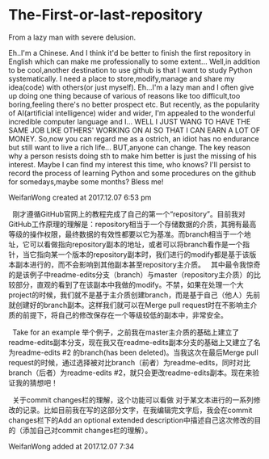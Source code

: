 # The-First-or-last-repository
From a lazy man with severe delusion.

  Eh..I'm a Chinese. And I think it'd be better to finish the first repository in English which can make me professionally to some extent...
  Well,in addition to be cool,another destination to use github is that I want to study Python systematically. I need a place to store,modify,manage and share my idea(code) with others(or just myself). Eh...I'm a lazy man and I often give up doing one thing because of various of reasons like too difficult,too boring,feeling there's no better prospect etc. But recently, as the popularity of AI(artificial intelligence) wider and wider, I'm appealed to the wonderful incredible computer language and I... WELL I JUST WANG TO HAVE THE SAME JOB LIKE OTHERS' WORKING ON AI SO THAT I CAN EARN A LOT OF MONEY.
  So,now you can regard me as a ostrich, an idiot has no endurance but still want to live a rich life...
  BUT,anyone can change. The key reason why a person resists doing sth to make him better is just the missing of his interest. Maybe I can find my interest this time, who knows?
  I'll persist to record the process of learning Python and some procedures on the github for somedays,maybe some months? 
  Bless me!
  
  WeifanWong created at 2017.12.07 6:53 pm
  
   刚才遵循GitHub官网上的教程完成了自己的第一个“repository”。目前我对GitHub工作原理的理解是：repository相当于一个存储数据的介质，其拥有最高等级的操作权限，最终数据的有效性都要以它为基准。而branch相当于一个地址，它可以看做指向repository副本的地址，或者可以将branch看作是一个指针，当它指向某一个版本的repository副本时，我们进行的modify都是基于该版本副本进行的，而不会影响到其他副本甚至repository主介质。
   其中最令我惊奇的是该例子中readme-edits分支（branch）与master（repository主介质）的比较部分，直观的看到了在该副本中我做的modify。不禁，如果在处理一个大project的时候，我们就不是基于主介质创建branch，而是基于自己（他人）先前就创建好的branch副本。这样我们就可以在Merge pull request时在不影响主介质的前提下，将自己的修改保存在一个等级较低的副本中，非常安全。
   
   Take for an example 举个例子，之前我在master主介质的基础上建立了readme-edits副本分支，现在我又在readme-edits副本分支的基础上又建立了名为readme-edits #2 的branch(has been deleted)。当我这次在最后Merge pull request的时候，通过选择被对比branch（前者）为readme-edits，同时对比branch（后者）为readme-edits #2，就只会更改readme-edits副本。现在来验证我的猜想吧！
   
   关于commit changes栏的理解，这个功能可以看做 对于某文本进行的一系列修改的记录。比如目前我在写的这部分文字，在我编辑完文字后，我会在commit changes栏下的Add an optional extended description中描述自己这次修改的目的（添加自己对commit changes栏的理解）。
   

  WeifanWong added at 2017.12.07 7:34
